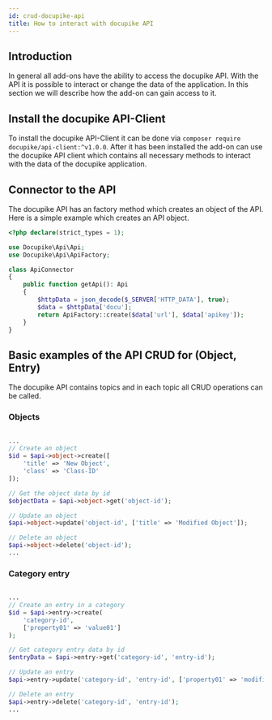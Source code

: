 ```yaml
---
id: crud-docupike-api
title: How to interact with docupike API
---
```


## Introduction

In general all add-ons have the ability to access the docupike API.
With the API it is possible to interact or change the data of the application.
In this section we will describe how the add-on can gain access to it.

## Install the docupike API-Client

To install the docupike API-Client it can be done via `composer require docupike/api-client:^v1.0.0`.
After it has been installed the add-on can use the docupike API client which contains all necessary
methods to interact with the data of the docupike application.

## Connector to the API

The docupike API has an factory method which creates an object of the API. Here is a simple example which 
creates an API object.

```php
<?php declare(strict_types = 1);

use Docupike\Api\Api;
use Docupike\Api\ApiFactory;

class ApiConnector
{
    public function getApi(): Api
    {
        $httpData = json_decode($_SERVER['HTTP_DATA'], true);
        $data = $httpData['docu'];
        return ApiFactory::create($data['url'], $data['apikey']);
    }
}
```

## Basic examples of the API CRUD for (Object, Entry)

The docupike API contains topics and in each topic all CRUD operations can be called.

### Objects
```php

...
// Create an object
$id = $api->object->create([
    'title' => 'New Object',
    'class' => 'Class-ID'
]);

// Get the object data by id
$objectData = $api->object->get('object-id');

// Update an object
$api->object->update('object-id', ['title' => 'Modified Object']);

// Delete an object
$api->object->delete('object-id');
...
```

### Category entry
```php

...
// Create an entry in a category
$id = $api->entry->create(
    'category-id', 
    ['property01' => 'value01']
);

// Get category entry data by id
$entryData = $api->entry->get('category-id', 'entry-id');

// Update an entry
$api->entry->update('category-id', 'entry-id', ['property01' => 'modifiedValue01']);

// Delete an entry
$api->entry->delete('category-id', 'entry-id');
...
```
